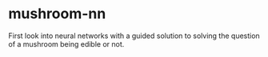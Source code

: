 # mushroom-nn
First look into neural networks with a guided solution to solving the question of a mushroom being edible or not. 
